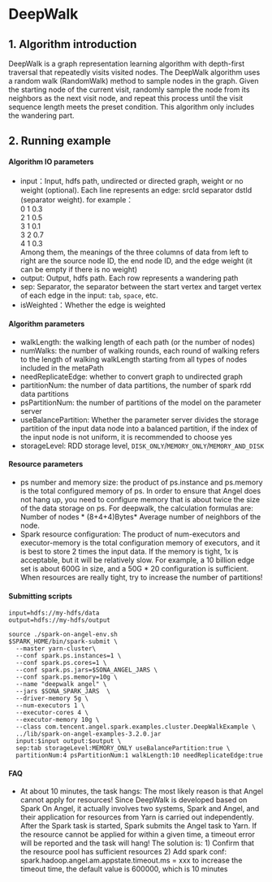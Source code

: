 # DeepWalk 
## 1. Algorithm introduction
DeepWalk is a graph representation learning algorithm with depth-first traversal that repeatedly visits visited nodes. 
The DeepWalk algorithm uses a random walk (RandomWalk) method to sample nodes in the graph. Given the starting node of the current visit, 
randomly sample the node from its neighbors as the next visit node, and repeat this process until the visit sequence length meets the preset condition. 
This algorithm only includes the wandering part.
## 2. Running example
#### Algorithm IO parameters

- input：Input, hdfs path, undirected or directed graph, weight or no weight (optional). Each line represents an edge: srcId separator dstId (separator weight). for example：  <br>
0 1 0.3 <br>
2 1 0.5 <br>
3 1 0.1 <br>
3 2 0.7 <br>
4 1 0.3 <br>
Among them, the meanings of the three columns of data from left to right are the source node ID, the end node ID, and the edge weight (it can be empty if there is no weight)
- output: Output, hdfs path. Each row represents a wandering path
- sep: Separator, the separator between the start vertex and target vertex of each edge in the input: `tab`, `space`, etc.
- isWeighted：Whether the edge is weighted


#### Algorithm parameters

- walkLength: the walking length of each path (or the number of nodes)
- numWalks: the number of walking rounds, each round of walking refers to the length of walking walkLength starting from all types of nodes included in the metaPath
- needReplicateEdge: whether to convert graph to undirected graph
- partitionNum: the number of data partitions, the number of spark rdd data partitions
- psPartitionNum: the number of partitions of the model on the parameter server
- useBalancePartition: Whether the parameter server divides the storage partition of the input data node into a balanced partition, if the index of the input node is not uniform, it is recommended to choose yes
- storageLevel: RDD storage level, `DISK_ONLY`/`MEMORY_ONLY`/`MEMORY_AND_DISK`

#### Resource parameters

- ps number and memory size: the product of ps.instance and ps.memory is the total configured memory of ps. In order to ensure that Angel does not hang up, you need to configure memory that is about twice the size of the data storage on ps.
For deepwalk, the calculation formulas are: Number of nodes * (8+4+4)Bytes* Average number of neighbors of the node.
- Spark resource configuration: The product of num-executors and executor-memory is the total configuration memory of executors, and it is best to store 2 times the input data.
If the memory is tight, 1x is acceptable, but it will be relatively slow. For example, a 10 billion edge set is about 600G in size, and a 50G * 20 configuration is sufficient. When resources are really tight, try to increase the number of partitions!

#### Submitting scripts

```
input=hdfs://my-hdfs/data
output=hdfs://my-hdfs/output

source ./spark-on-angel-env.sh
$SPARK_HOME/bin/spark-submit \
  --master yarn-cluster\
  --conf spark.ps.instances=1 \
  --conf spark.ps.cores=1 \
  --conf spark.ps.jars=$SONA_ANGEL_JARS \
  --conf spark.ps.memory=10g \
  --name "deepwalk angel" \
  --jars $SONA_SPARK_JARS  \
  --driver-memory 5g \
  --num-executors 1 \
  --executor-cores 4 \
  --executor-memory 10g \
  --class com.tencent.angel.spark.examples.cluster.DeepWalkExample \
  ../lib/spark-on-angel-examples-3.2.0.jar
  input:$input output:$output \
  sep:tab storageLevel:MEMORY_ONLY useBalancePartition:true \
  partitionNum:4 psPartitionNum:1 walkLength:10 needReplicateEdge:true
```

#### FAQ
  - At about 10 minutes, the task hangs: The most likely reason is that Angel cannot apply for resources! Since DeepWalk is developed based on Spark On Angel, it actually involves two systems, Spark and Angel, and their application for resources from Yarn is carried out independently. After the Spark task is started, Spark submits the Angel task to Yarn. If the resource cannot be applied for within a given time, a timeout error will be reported and the task will hang! The solution is: 1) Confirm that the resource pool has sufficient resources 2) Add spark conf: spark.hadoop.angel.am.appstate.timeout.ms = xxx to increase the timeout time, the default value is 600000, which is 10 minutes
